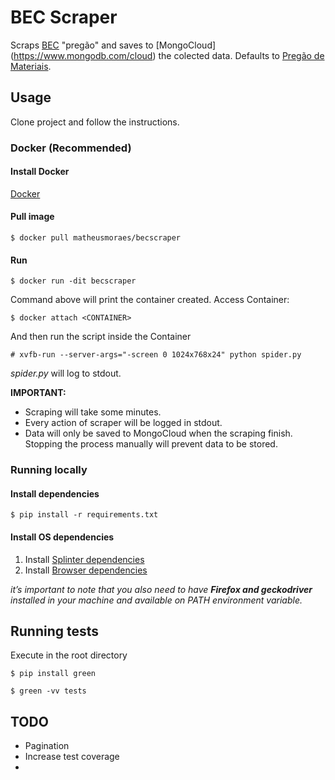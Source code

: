 # BEC Scraper
Scraps [BEC](https://www.bec.sp.gov.br/BECSP/Home/Home.aspx) "pregão" and saves to [MongoCloud] (https://www.mongodb.com/cloud)
the colected data. Defaults to [Pregão de Materiais](https://www.bec.sp.gov.br/becsp/aspx/DetalheOCItens.aspx?chave=&detalhe=1).

## Usage
Clone project and follow the instructions.

### Docker (Recommended)
#### Install Docker
[Docker](https://docs.docker.com/install/)

#### Pull image

```
$ docker pull matheusmoraes/becscraper
```

#### Run
<!--```
$ docker run becscraper
```
Or, alternativilly you can run it interactivelly.-->

```
$ docker run -dit becscraper
```
Command above will print the container created. Access Container:

```
$ docker attach <CONTAINER>
```

And then run the script inside the Container

```
# xvfb-run --server-args="-screen 0 1024x768x24" python spider.py
```
_spider.py_ will log to stdout.


**IMPORTANT:**

* Scraping will take some minutes.
* Every action of scraper will be logged in stdout.
* Data will only be saved to MongoCloud when the scraping finish. Stopping the process manually will prevent data to be stored.



### Running locally
#### Install dependencies
``` $ pip install -r requirements.txt ```

#### Install OS dependencies
1. Install [Splinter dependencies](http://splinter.readthedocs.io/en/latest/contribute/setting-up-your-development-environment.html)
2. Install [Browser dependencies](http://splinter.readthedocs.io/en/latest/drivers/firefox.html)

*it’s important to note that you also need to have* _**Firefox and geckodriver**_ *installed in your machine and available on PATH environment variable.*

## Running tests
Execute in the root directory

```
$ pip install green
```

```
$ green -vv tests
```

## TODO
* Pagination
* Increase test coverage
* 